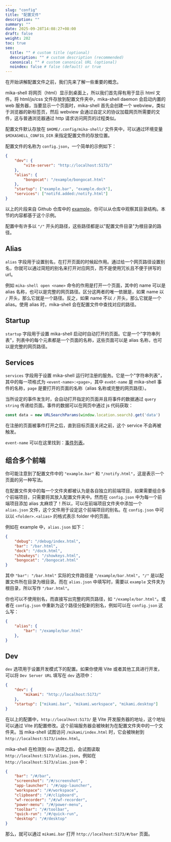 ```yaml
---
slug: "config"
title: "配置文件"
description: ""
summary: ""
date: 2025-09-28T14:08:27+08:00
draft: false
weight: 202
toc: true
seo:
  title: "" # custom title (optional)
  description: "" # custom description (recommended)
  canonical: "" # custom canonical URL (optional)
  noindex: false # false (default) or true
---
```

在开始讲解配置文件之前，我们先来了解一些重要的概念。

mika-shell 将网页（html）显示到桌面上，所以我们首先得有用于显示 html 文件。将 html/js/css 文件存放到配置文件夹中，mika-shell daemon 会启动内置的 web 服务器，当要显示一个页面时，mika-shell 首先会创建一个 webview，类似于浏览器的新标签页，然后 webview 会通过自定义的协议加载网页所需要的文件，这与普通浏览器通过 http 请求访问网页的过程类似。

配置文件默认存放在 `$HOME/.config/mika-shell/` 文件夹中，可以通过环境变量 `$MIKASHELL_CONFIG_DIR` 来指定配置文件的存放位置。

配置文件的名称为 `config.json`，一个简单的示例如下：

```json
{
    "dev": {
        "vite-server": "http://localhost:5173/"
    },
    "alias": {
        "bongocat": "/example/bongocat.html"
    },
    "startup": ["example.bar", "example.dock"],
    "services": ["notifd.added:/notify.html"]
}
```

以上的片段来自 Github 仓库中的 [example](https://github.com/MikaShell/mika-shell/tree/main/example)，你可以从仓库中观察其目录结构。本节的内容都基于这个示例。

配置中有许多以 `"/"` 开头的路径，这些路径都是以"配置文件目录"为根目录的路径。

## Alias

`alias` 字段用于设置别名，在打开页面的时候起作用。通过给一个网页路径设置别名，你就可以通过简短的别名来打开对应网页，而不是使用冗长且不便于拼写的 url。

例如 `mika-shell open <name>` 命令的作用是打开一个页面，其中的 name 可以是 alias 名称，也可以是完整的网页路径。区分这两者的唯一依据是，如果 name 以 `/` 开头，那么它就是一个路径。反之，如果 name 不以 `/` 开头，那么它就是一个 alias。使用 alias 时，mika-shell 会在配置文件中查找对应的路径。

## Startup

`startup` 字段用于设置 mika-shell 启动时自动打开的页面。它是一个"字符串列表"，列表中的每个元素都是一个页面的名称，这些页面可以是 alias 名称，也可以是完整的网页路径。

## Services

`services` 字段用于设置 mika-shell 运行时注册的服务。它是一个"字符串列表"，其中的每一项格式为 `<event-name>:<page>`，其中 `evebt-name` 是 mika-shell 事件的名称，`page` 是要打开的页面的名称（alias 名称或完整的网页路径）。

当所设定的事件发生时，会自动打开指定的页面并且将事件的数据通过 `query string` 传递给页面。事件的数据可以在网页中通过 js 代码获取：

```javascript
const data = new URLSearchParams(window.location.search).get('data')
```

在注册的页面被事件打开之后，直到目标页面关闭之前，这个 service 不会再被触发。

`event-name` 可以在这里找到：[事件列表](https://github.com/MikaShell/mika-shell/blob/main/src/events.zig#L2)。

## 组合多个前端

你可能注意到了配置文件中的 `"example.bar"` 和 `"/notify.html"`，这是表示一个页面的另一种写法。

在配置文件夹中的每一个文件夹都被认为是各自独立的前端项目，如果需要组合多个前端项目，只需要将其放入配置文件夹中。然而在 `config.json` 中为每一个前端项目添加 alias 太麻烦了！所以，可以在前端项目文件夹中添加一个 `alias.json` 文件，这个文件用于设定这个前端项目的别名。在 `config.json` 中可以以 `<folder>.<alias>` 的格式表示 folder 中的页面。

例如在 example 中，`alias.json` 如下：

```json
{
    "debug": "/debug/index.html",
    "bar": "/bar.html",
    "dock": "/dock.html",
    "showkeys": "/showkeys.html",
    "bongocat": "/bongocat.html"
}
```

其中 `"bar": "/bar.html"` 实际的文件路径是 `"/example/bar.html"`，`"/"` 是以配置文件所在目录为根目录。而在 `alias.json` 中填写时，需要以 `example` 文件夹为根目录，所以写作 `"/bar.html"`。

你也可以不使用别名，而直接写出完整的网页路径，如 `"/example/bar.html"`。或者在 `config.json` 中重新为这个路径分配新的别名，例如可以在 `config.json` 这么写：

```json
{
    "alias": {
        "bar": "/example/bar.html"
    },
}
```

## Dev

`dev` 选项用于设置开发模式下的配置。如果你使用 Vite 或者其他工具进行开发，可以将 `Dev Server URL` 填写在 `dev` 选项中：

```json
{
    "dev": {
        "mikami": "http://localhost:5173/"
    },
    "startup": ["mikami.bar", "mikami.workspace", "mikami.desktop"]
}
```

在以上的配置中，`http://localhost:5173/` 是 Vite 开发服务器的地址，这个地址可以通过 Vite 的配置修改。这个前端服务器会被映射为在配置文件夹中的一个文件夹。当 mika-shell 试图访问 `/mikami/index.html` 时，它会被映射到 `http://localhost:5173/index.html`。

mika-shell 在检测到 `dev` 选项之后，会试图读取 `http://localhost:5173/alias.json`，例如在 `http://localhost:5173/alias.json` 中：

```json
{
    "bar": "/#/bar",
    "screenshot": "/#/screenshot",
    "app-launcher": "/#/app-launcher",
    "workspace": "/#/workspace",
    "clipboard": "/#/clipboard",
    "wf-recorder": "/#/wf-recorder",
    "power-menu": "/#/power-menu",
    "toolbar": "/#/toolbar",
    "quick-run": "/#/quick-run",
    "desktop": "/#/desktop"
}
```

那么，就可以通过 `mikami.bar` 打开 `http://localhost:5173/#/bar` 页面。
